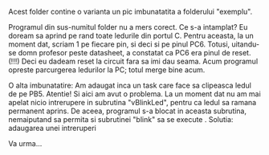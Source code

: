 Acest folder contine o varianta un pic imbunatatita a folderului "exemplu".

Programul din sus-numitul folder nu a mers corect. Ce s-a intamplat? Eu doream sa aprind pe rand toate ledurile din portul C. Pentru aceasta, la un moment dat,  scriam 1 pe fiecare pin, si deci si pe pinul PC6. Totusi, uitandu-se domn profesor peste datasheet, a constatat ca PC6 era pinul de reset. (!!!) Deci eu dadeam reset la circuit fara sa imi dau seama. Acum programul opreste parcurgerea ledurilor la PC; totul merge bine acum.

O alta imbunatatire:
Am adaugat inca un task care face sa clipeasca ledul de pe PB5. Atentie! Si aici am avut o problema. La un moment dat nu am mai apelat nicio intrerupere in subrutina "vBlinkLed", pentru ca ledul sa ramana permanent aprins. De aceea, programul s-a blocat in aceasta subrutina, nemaiputand sa permita si subrutinei "blink" sa se execute . Solutia: adaugarea unei intreruperi

Va urma...
